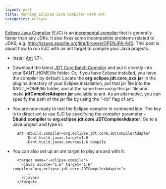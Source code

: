 ```yaml
---
layout: post
title: Running Eclipse Java Compiler with Ant
categories: eclipse
---
```


[Eclipse Java Compiler][1] (EJC) is an [incremental compiler][2] that is generally faster than any JDKs. 
It also fixes some incompatible problems related to JDK6, e.g. <http://issues.apache.org/jira/browse/OPENJPA-640>. 
This post is about how to run EJC with an ant target to compile your Java projects.

<!--more-->

* Install [Ant][3] 1.7+.

* Download the latest [JDT Core Batch Compiler][4] 
and put it directly into your $ANT_HOME/lib folder. 
Or, if you have Eclipse installed, you have the compiler by default:
Locate the **org.eclipse.jdt.core_xxx.jar** in the plugins directory of your Eclipse installation, 
put that jar file into the $ANT_HOME/lib folder,
and at the same time unzip this jar file and make **jdtCompilerAdapter.jar** available to ant.
As an alternative, you can specify the path of the jar file by using the "-lib" flag of ant.

* You are now ready to test the Eclipse compiler in command line. 
The key is to direct ant to use EJC by specifying the compiler parameter **-Dbuild.compiler** to **org.eclipse.jdt.core.JDTCompilerAdapter**. 
Go to a Java project and type in:

		ant -Dbuild.compiler=org.eclipse.jdt.core.JDTCompilerAdapter
		    -Dant.build.javac.target=1.6
		    -Dant.build.javac.source=1.6 compile

* You can also set up an ant target to play around with it:

		<target name="-eclipse-compile">
		  <javac source="1.6" target="1.6" compiler="org.eclipse.jdt.core.JDTCompilerAdapter">
		     …
		  </javac>
		</target>


[1]: http://www.eclipse.org/jdt/core/index.php
[2]: http://en.wikipedia.org/wiki/Incremental_compiler
[3]: http://ant.apache.org
[4]: http://download.eclipse.org/eclipse/downloads/drops/R-3.6.1-201009090800/index.php#JDTSDK